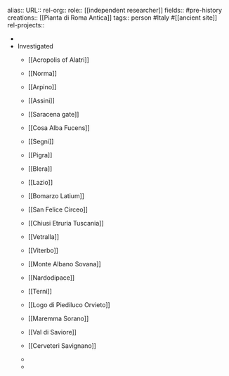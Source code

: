 alias::
URL::
rel-org::
role:: [[independent researcher]]
fields:: #pre-history
creations:: [[Pianta di Roma Antica]]
tags:: person #Italy #[[ancient site]]
rel-projects::

-
- Investigated
	- [[Acropolis of Alatri]]
	- [[Norma]]
	- [[Arpino]]
	- [[Assini]]
	- [[Saracena gate]]
	- [[Cosa Alba Fucens]]
	- [[Segni]]
	- [[Pigra]]
	- [[Blera]]
	- [[Lazio]]
	- [[Bomarzo Latium]]
	- [[San Felice Circeo]]
	- [[Chiusi Etruria Tuscania]]
	- [[Vetralla]]
	- [[Viterbo]]
	- [[Monte Albano Sovana]]
	- [[Nardodipace]]
	- [[Terni]]
	- [[Logo di Piediluco Orvieto]]
	- [[Maremma Sorano]]
	- [[Val di Saviore]]
	- [[Cerveteri Savignano]]
	-

	-